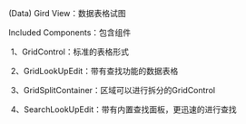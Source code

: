 (Data) Gird View：数据表格试图

Included Components：包含组件

​	1、GridControl：标准的表格形式

​	2、GridLookUpEdit：带有查找功能的数据表格

​	3、GridSplitContainer：区域可以进行拆分的GridControl

​	4、SearchLookUpEdit：带有内置查找面板，更迅速的进行查找

